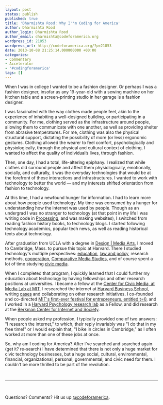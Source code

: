 ```yaml
---
layout: post
status: publish
published: true
title: 'Dharmishta Rood: Why I''m Coding for America'
author: Dharmishta Rood
author_login: Dharmishta Rood
author_email: dharmishta@codeforamerica.org
wordpress_id: 21853
wordpress_url: http://codeforamerica.org/?p=21853
date: 2013-10-08 21:25:14.000000000 +00:00
categories:
- Commentary
- Accelerator
- '#codingforamerica'
tags: []
---
```

When I was in college I wanted to be a fashion designer. Or perhaps I was a fashion designer, insofar as any 19-year-old with a sewing machine on her kitchen table and a screen-printing studio in her garage is a fashion designer.

I was fascinated with the way clothes made people feel, akin to the experience of inhabiting a well-designed building, or participating in a community. For me, clothing served as the infrastructure around people, allowing them to communicate with one another, as well as providing shelter from abrasive temperatures. For me, clothing was also the physical structural support, dictating the possibility of more (or less) ergonomic gestures. Clothing allowed the wearer to feel comfort, psychologically and physiologically, through the physical and cultural context of clothing. I wanted to affect the quality of individual’s lives, through fashion.

Then, one day, I had a total, life-altering epiphany. I realized that while clothes did surround people and affect them physiologically, emotionally, socially, and culturally, it was the everyday technologies that would be at the forefront of these interactions and infrastructures. I wanted to work with technology to better the world — and my interests shifted orientation from fashion to technology.

At this time, I had a newfound hunger for information. I had to learn more about how people used technology. My time was consumed by a hunger for understanding how the internet was used by people. Though as an undergrad I was no stranger to technology (at that point in my life I was writing code in <a href="http://processing.org/">Processing</a>, and was making websites), I switched from reading fashion history books, to technology blogs. I started following technology academics, popular tech news, as well as reading historical texts about technology.

After graduation from UCLA with a degree in <a href="http://dma.ucla.edu/">Design | Media Arts</a>, I moved to Cambridge, Mass. to pursue this topic at Harvard.<strong> </strong>There I studied technology's multiple perspectives: <a href="gse.harvard.edu">education</a>, <a href="https://cyber.law.harvard.edu/teaching/courses/2009/spring/internetatfrontiers">law and policy</a>, research methods, <a href="https://cyber.law.harvard.edu/research/cooperation">cooperation</a>, <a href="http://cms.mit.edu/">Comparative Media Studies</a>, and of course spent a lot of time studying <a href="http://civic.mit.edu/">civic media</a>.

When I completed that program, I quickly learned that I could further my education about technology by having fellowships and other research positions at universities. I became a fellow at the <a href="http://civic.mit.edu/">Center for Civic Media, at Media Lab at MIT</a>. I researched the internet at <a href="http://www.hbs.edu/Pages/default.aspx">Harvard Business School</a>, writing <a href="http://cb.hbsp.harvard.edu/cb/search/dharmishta%2520rood?Ntk=HEMainSearch&amp;N=0">cases</a> and collaborating on other research initiatives. I co-founded and co-directed <a href="http://t0.mit.edu/">MIT's first-ever festival for entrepreneurs, entitled t=0</a>, and I worked in a <a href="http://www.ellenlanger.com/research/">Harvard Psychology research lab</a> as a Fellow, and did research at the <a href="https://cyber.law.harvard.edu/">Berkman Center for Internet and Society</a>.

When people asked my profession, I typically provided one of two answers: "I research the internet," to which, their reply invariably was "I do that in my free time!" or I would explain that, "I bike in circles in Cambridge," as I often worked at more than one of these jobs at once.

So, why am I coding for America? After I've searched and searched again (get it? re-search) I have determined that there is not only a huge market for civic technology businesses, but a huge social, cultural, environmental, financial, organizational, personal, governmental, and civic need for them. I couldn't be more thrilled to be part of the revolution.

&nbsp;

<hr />

&nbsp;

Questions? Comments? Hit us up <a href="http://twitter.com/codeforamerica" target="_blank">@codeforamerica</a>.
